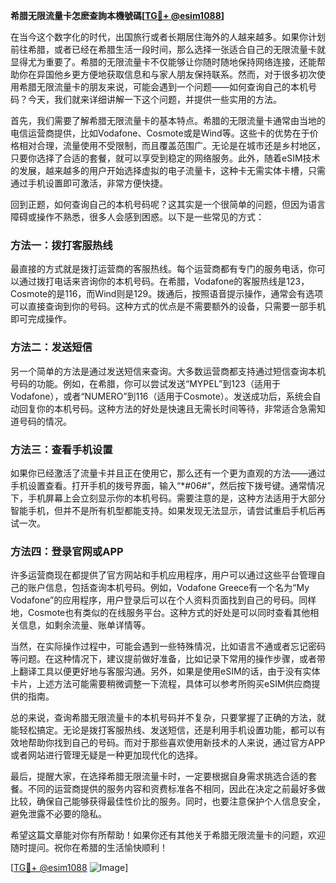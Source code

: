 **希腊无限流量卡怎麽查詢本機號碼[[TG💪+ @esim1088](https://t.me/s/esim1088)]**

在当今这个数字化的时代，出国旅行或者长期居住海外的人越来越多。如果你计划前往希腊，或者已经在希腊生活一段时间，那么选择一张适合自己的无限流量卡就显得尤为重要了。希腊的无限流量卡不仅能够让你随时随地保持网络连接，还能帮助你在异国他乡更方便地获取信息和与家人朋友保持联系。然而，对于很多初次使用希腊无限流量卡的朋友来说，可能会遇到一个问题——如何查询自己的本机号码？今天，我们就来详细讲解一下这个问题，并提供一些实用的方法。

首先，我们需要了解希腊无限流量卡的基本特点。希腊的无限流量卡通常由当地的电信运营商提供，比如Vodafone、Cosmote或是Wind等。这些卡的优势在于价格相对合理，流量使用不受限制，而且覆盖范围广。无论是在城市还是乡村地区，只要你选择了合适的套餐，就可以享受到稳定的网络服务。此外，随着eSIM技术的发展，越来越多的用户开始选择虚拟的电子流量卡，这种卡无需实体卡槽，只需通过手机设置即可激活，非常方便快捷。

回到正题，如何查询自己的本机号码呢？这其实是一个很简单的问题，但因为语言障碍或操作不熟悉，很多人会感到困惑。以下是一些常见的方式：

### 方法一：拨打客服热线

最直接的方式就是拨打运营商的客服热线。每个运营商都有专门的服务电话，你可以通过拨打电话来咨询你的本机号码。在希腊，Vodafone的客服热线是123，Cosmote的是116，而Wind则是129。拨通后，按照语音提示操作，通常会有选项可以直接查询到你的号码。这种方式的优点是不需要额外的设备，只需要一部手机即可完成操作。

### 方法二：发送短信

另一个简单的方法是通过发送短信来查询。大多数运营商都支持通过短信查询本机号码的功能。例如，在希腊，你可以尝试发送“MYPEL”到123（适用于Vodafone），或者“NUMERO”到116（适用于Cosmote）。发送成功后，系统会自动回复你的本机号码。这种方法的好处是快速且无需长时间等待，非常适合急需知道号码的情况。

### 方法三：查看手机设置

如果你已经激活了流量卡并且正在使用它，那么还有一个更为直观的方法——通过手机设置查看。打开手机的拨号界面，输入“*#06#”，然后按下拨号键。通常情况下，手机屏幕上会立刻显示你的本机号码。需要注意的是，这种方法适用于大部分智能手机，但并不是所有机型都能支持。如果发现无法显示，请尝试重启手机后再试一次。

### 方法四：登录官网或APP

许多运营商现在都提供了官方网站和手机应用程序，用户可以通过这些平台管理自己的账户信息，包括查询本机号码。例如，Vodafone Greece有一个名为“My Vodafone”的应用程序，用户登录后可以在个人资料页面找到自己的号码。同样地，Cosmote也有类似的在线服务平台。这种方式的好处是可以同时查看其他相关信息，如剩余流量、账单详情等。

当然，在实际操作过程中，可能会遇到一些特殊情况，比如语言不通或者忘记密码等问题。在这种情况下，建议提前做好准备，比如记录下常用的操作步骤，或者带上翻译工具以便更好地与客服沟通。另外，如果是使用eSIM的话，由于没有实体卡片，上述方法可能需要稍微调整一下流程，具体可以参考所购买eSIM供应商提供的指南。

总的来说，查询希腊无限流量卡的本机号码并不复杂，只要掌握了正确的方法，就能轻松搞定。无论是拨打客服热线、发送短信，还是利用手机设置功能，都可以有效地帮助你找到自己的号码。而对于那些喜欢使用新技术的人来说，通过官方APP或者网站进行管理无疑是一种更加现代化的选择。

最后，提醒大家，在选择希腊无限流量卡时，一定要根据自身需求挑选合适的套餐。不同的运营商提供的服务内容和资费标准各不相同，因此在决定之前最好多做比较，确保自己能够获得最佳性价比的服务。同时，也要注意保护个人信息安全，避免泄露不必要的隐私。

希望这篇文章能对你有所帮助！如果你还有其他关于希腊无限流量卡的问题，欢迎随时提问。祝你在希腊的生活愉快顺利！

[[TG💪+ @esim1088](https://t.me/s/esim1088) ![Image](https://i.postimg.cc/4NQfJmqS/Snipaste-2025-05-13-00-14-12.png)]